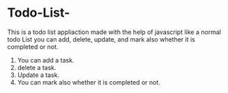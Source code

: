 # Todo-List-

This is a todo list appliaction made with the help of javascript like a normal todo List you can add, delete, update, and mark also whether it is completed or not.
1) You can add a task.
2) delete a task.
3) Update a task.
4) You can mark also whether it is completed or not.
